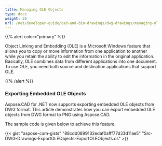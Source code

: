 ```yaml
---
title: Managing OLE Objects
type: docs
weight: 30
url: /net/developer-guide/cad-and-bim-drawings/dwg-drawings/managing-ole-objects/
---
```


{{% alert color="primary" %}} 

Object Linking and Embedding (OLE) is a Microsoft Windows feature that allows you to copy or move information from one application to another while you retain the ability to edit the information in the original application.  Basically, OLE combines data from different applications into one document. To use OLE, you need both source and destination applications that support OLE.

{{% /alert %}} 
### **Exporting Embedded OLE Objects**
Aspose.CAD for .NET now supports exporting embedded OLE objects from DWG format. This article demonstrates how you can export embedded OLE objects from DWG format to PNG using Aspose.CAD.

The sample code is given below to achieve this feature.

{{< gist "aspose-com-gists" "88cdd0899132edaf0afff77d33d11ae5" "Src-DWG-Drawings-ExportOLEObjects-ExportOLEObjects.cs" >}}
